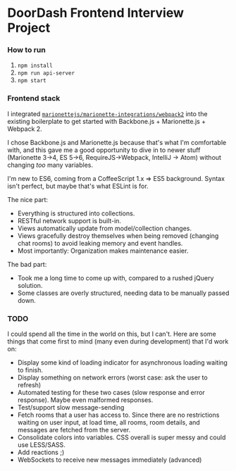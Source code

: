 # DoorDash Frontend Interview Project

### How to run
1. `npm install`
1. `npm run api-server`
1. `npm start`

### Frontend stack
I integrated [`marionettejs/marionette-integrations/webpack2`](https://github.com/marionettejs/marionette-integrations/tree/master/webpack2) into the existing boilerplate to get started with Backbone.js + Marionette.js + Webpack 2.

I chose Backbone.js and Marionette.js because that's what I'm comfortable with, and this gave me a good opportunity to dive in to newer stuff (Marionette 3->4, ES 5->6, RequireJS->Webpack, IntelliJ -> Atom) without changing *too* many variables.

I'm new to ES6, coming from a CoffeeScript 1.x => ES5 background. Syntax isn't perfect, but maybe that's what ESLint is for.

The nice part:
* Everything is structured into collections.
* RESTful network support is built-in.
* Views automatically update from model/collection changes.
* Views gracefully destroy themselves when being removed (changing chat rooms) to avoid leaking memory and event handles.
* Most importantly: Organization makes maintenance easier.

The bad part:
* Took me a long time to come up with, compared to a rushed jQuery solution.
* Some classes are overly structured, needing data to be manually passed down.

### TODO
I could spend all the time in the world on this, but I can't. Here are some things that come first to mind (many even during development) that I'd work on:
* Display some kind of loading indicator for asynchronous loading waiting to finish.
* Display something on network errors (worst case: ask the user to refresh)
* Automated testing for these two cases (slow response and error response). Maybe even malformed responses.
* Test/support slow message-sending
* Fetch rooms that a user has access to. Since there are no restrictions waiting on user input, at load time, all rooms, room details, and messages are fetched from the server.
* Consolidate colors into variables. CSS overall is super messy and could use LESS/SASS.
* Add reactions ;)
* WebSockets to receive new messages immediately (advanced)
